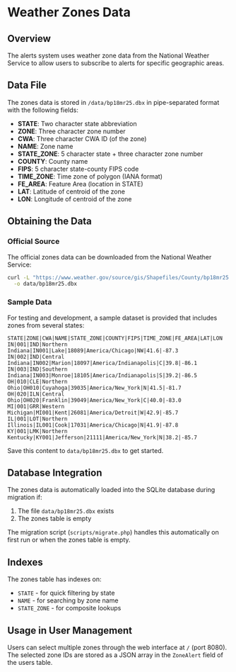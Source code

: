# Weather Zones Data

## Overview

The alerts system uses weather zone data from the National Weather Service to allow users to subscribe to alerts for specific geographic areas.

## Data File

The zones data is stored in `/data/bp18mr25.dbx` in pipe-separated format with the following fields:

- **STATE**: Two character state abbreviation
- **ZONE**: Three character zone number
- **CWA**: Three character CWA ID (of the zone)
- **NAME**: Zone name
- **STATE_ZONE**: 5 character state + three character zone number
- **COUNTY**: County name
- **FIPS**: 5 character state-county FIPS code
- **TIME_ZONE**: Time zone of polygon (IANA format)
- **FE_AREA**: Feature Area (location in STATE)
- **LAT**: Latitude of centroid of the zone
- **LON**: Longitude of centroid of the zone

## Obtaining the Data

### Official Source

The official zones data can be downloaded from the National Weather Service:

```bash
curl -L "https://www.weather.gov/source/gis/Shapefiles/County/bp18mr25.dbx" \
  -o data/bp18mr25.dbx
```

### Sample Data

For testing and development, a sample dataset is provided that includes zones from several states:

```
STATE|ZONE|CWA|NAME|STATE_ZONE|COUNTY|FIPS|TIME_ZONE|FE_AREA|LAT|LON
IN|001|IND|Northern Indiana|IN001|Lake|18089|America/Chicago|NW|41.6|-87.3
IN|002|IND|Central Indiana|IN002|Marion|18097|America/Indianapolis|C|39.8|-86.1
IN|003|IND|Southern Indiana|IN003|Monroe|18105|America/Indianapolis|S|39.2|-86.5
OH|010|CLE|Northern Ohio|OH010|Cuyahoga|39035|America/New_York|N|41.5|-81.7
OH|020|ILN|Central Ohio|OH020|Franklin|39049|America/New_York|C|40.0|-83.0
MI|001|GRR|Western Michigan|MI001|Kent|26081|America/Detroit|W|42.9|-85.7
IL|001|LOT|Northern Illinois|IL001|Cook|17031|America/Chicago|N|41.9|-87.8
KY|001|LMK|Northern Kentucky|KY001|Jefferson|21111|America/New_York|N|38.2|-85.7
```

Save this content to `data/bp18mr25.dbx` to get started.

## Database Integration

The zones data is automatically loaded into the SQLite database during migration if:
1. The file `data/bp18mr25.dbx` exists
2. The zones table is empty

The migration script (`scripts/migrate.php`) handles this automatically on first run or when the zones table is empty.

## Indexes

The zones table has indexes on:
- `STATE` - for quick filtering by state
- `NAME` - for searching by zone name
- `STATE_ZONE` - for composite lookups

## Usage in User Management

Users can select multiple zones through the web interface at `/` (port 8080). The selected zone IDs are stored as a JSON array in the `ZoneAlert` field of the users table.
